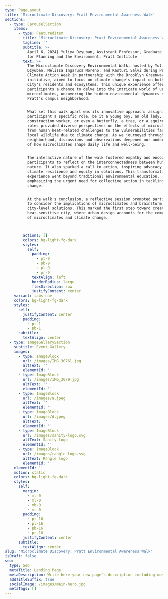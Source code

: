 ```yaml
---
type: PageLayout
title: 'Microclimate Discovery: Pratt Environmental Awareness Walk'
sections:
  - type: CarouselSection
    items:
      - type: FeaturedItem
        title: 'Microclimate Discovery: Pratt Environmental Awareness Walk'
        tagline: ''
        subtitle: >-
          April 6, 2024| Yuliya Dzyuban, Assistant Professor, Graduate Center
          for Planning and the Environment, Pratt Institute
        text: >+
          The Microclimate Discovery Environmental Walk, hosted by Yuliya
          Dzyuban, Melissa Ingaruca Moreno, and Kasturi Salvi during Pratt
          Climate Action Week in partnership with the Brooklyn Greenway
          initiative, aimed to focus on climate change's impact on both New York
          City's residents and ecosystems. This unique experience offered
          participants a chance to delve into the intricate world of urban
          microclimates, uncovering the hidden environmental dynamics near
          Pratt's campus neighborhood.


          What set this walk apart was its innovative approach: assigning each
          participant a specific role, be it a young boy, an old lady, a
          construction worker, or even a butterfly, a tree, or a squirrel. These
          roles provided diverse perspectives on the effects of microclimates,
          from human heat-related challenges to the vulnerabilities faced by
          local wildlife due to climate change. As we journeyed through the
          neighborhood, discussions and observations deepened our understanding
          of how microclimates shape daily life and well-being.


          The interactive nature of the walk fostered empathy and encouraged
          participants to reflect on the interconnectedness between humans and
          nature. It also sparked a call to action, inspiring advocacy for
          climate resilience and equity in solutions. This transformative
          experience went beyond traditional environmental education,
          emphasizing the urgent need for collective action in tackling climate
          change.


          At the walk's conclusion, a reflective session prompted participants
          to consider the implications of microclimates and brainstorm potential
          city-level solutions. This marked the first step toward creating a
          heat-sensitive city, where urban design accounts for the complexities
          of microclimates and climate change.



        actions: []
        colors: bg-light-fg-dark
        styles:
          self:
            padding:
              - pt-9
              - pb-9
              - pl-9
              - pr-9
            textAlign: left
            borderRadius: large
            flexDirection: row
            justifyContent: center
    variant: tabs-nav
    colors: bg-light-fg-dark
    styles:
      self:
        justifyContent: center
        padding:
          - pt-1
          - pb-1
      subtitle:
        textAlign: center
  - type: ImageGallerySection
    subtitle: Event Gallery
    images:
      - type: ImageBlock
        url: /images/IMG_3076l.jpg
        altText: ''
        elementId: ''
      - type: ImageBlock
        url: /images/IMG_3079.jpg
        altText: ''
        elementId: ''
      - type: ImageBlock
        url: /images/a.jpeg
        altText: ''
        elementId: ''
      - type: ImageBlock
        url: /images/d.jpeg
        altText: ''
        elementId: ''
      - type: ImageBlock
        url: /images/sanity-logo.svg
        altText: Sanity logo
        elementId: ''
      - type: ImageBlock
        url: /images/rangle-logo.svg
        altText: Rangle logo
        elementId: ''
    elementId: ''
    motion: static
    colors: bg-light-fg-dark
    styles:
      self:
        margin:
          - mt-0
          - ml-0
          - mb-0
          - mr-0
        padding:
          - pt-16
          - pl-16
          - pb-16
          - pr-16
        justifyContent: center
      subtitle:
        textAlign: center
slug: 'Microclimate Discovery: Pratt Environmental Awareness Walk'
isDraft: false
seo:
  type: Seo
  metaTitle: Landing Page
  metaDescription: Write here your new page's description including most relevant keywords.
  addTitleSuffix: true
  socialImage: /images/main-hero.jpg
  metaTags: []
---
```

